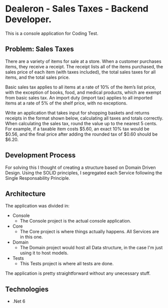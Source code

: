 # Dealeron - Sales Taxes - Backend Developer.

This is a console application for Coding Test.

## Problem: Sales Taxes

There are a variety of items for sale at a store. When a customer purchases items, they receive a receipt. The receipt 
lists all of the items purchased, the sales price of each item (with taxes included), the total sales taxes for all items, 
and the total sales price. 

Basic sales tax applies to all items at a rate of 10% of the item’s list price, with the exception of books, food, and 
medical products, which are exempt from basic sales tax. An import duty (import tax) applies to all imported items at 
a rate of 5% of the shelf price, with no exceptions. 

Write an application that takes input for shopping baskets and returns receipts in the format shown below, calculating 
all taxes and totals correctly. When calculating the sales tax, round the value up to the nearest 5 cents. For example, if 
a taxable item costs $5.60, an exact 10% tax would be $0.56, and the final price after adding the rounded tax of $0.60 
should be $6.20. 

## Development Process

For solving this I thought of creating a structure based on Domain Driven Design. Using the SOLID principles, I segregated each Service following the Single Responsability Principle.

## Architecture

The application was divided in:
* Console
  * The Console project is the actual console application.
* Core
  * The Core project is where things actually happens. All Services are in this one.
* Domain
  * The Domain project would host all Data structure, in the case I'm just using it to host models.
* Tests
  * This Tests project is where all tests are done.

The application is pretty straightforward without any unecessary stuff.

## Technologies

*   .Net 6